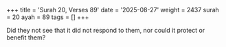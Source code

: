 +++
title = 'Surah 20, Verses 89'
date = '2025-08-27'
weight = 2437
surah = 20
ayah = 89
tags = []
+++

Did they not see that it did not respond to them, nor could it protect or benefit them?